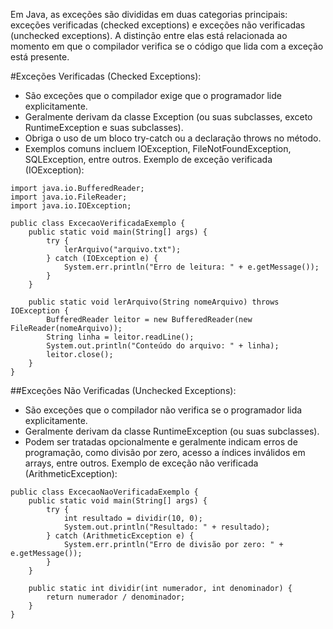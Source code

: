 Em Java, as exceções são divididas em duas categorias principais: exceções verificadas (checked exceptions) e exceções não verificadas (unchecked exceptions). A distinção entre elas está relacionada ao momento em que o compilador verifica se o código que lida com a exceção está presente.

#Exceções Verificadas (Checked Exceptions):
- São exceções que o compilador exige que o programador lide explicitamente.
- Geralmente derivam da classe Exception (ou suas subclasses, exceto RuntimeException e suas subclasses).
- Obriga o uso de um bloco try-catch ou a declaração throws no método.
- Exemplos comuns incluem IOException, FileNotFoundException, SQLException, entre outros.
Exemplo de exceção verificada (IOException):

```
import java.io.BufferedReader;
import java.io.FileReader;
import java.io.IOException;

public class ExcecaoVerificadaExemplo {
    public static void main(String[] args) {
        try {
            lerArquivo("arquivo.txt");
        } catch (IOException e) {
            System.err.println("Erro de leitura: " + e.getMessage());
        }
    }

    public static void lerArquivo(String nomeArquivo) throws IOException {
        BufferedReader leitor = new BufferedReader(new FileReader(nomeArquivo));
        String linha = leitor.readLine();
        System.out.println("Conteúdo do arquivo: " + linha);
        leitor.close();
    }
} 
```
##Exceções Não Verificadas (Unchecked Exceptions):
- São exceções que o compilador não verifica se o programador lida explicitamente.
- Geralmente derivam da classe RuntimeException (ou suas subclasses).
- Podem ser tratadas opcionalmente e geralmente indicam erros de programação, como divisão por zero, acesso a índices inválidos em arrays, entre outros.
Exemplo de exceção não verificada (ArithmeticException):

```
public class ExcecaoNaoVerificadaExemplo {
    public static void main(String[] args) {
        try {
            int resultado = dividir(10, 0);
            System.out.println("Resultado: " + resultado);
        } catch (ArithmeticException e) {
            System.err.println("Erro de divisão por zero: " + e.getMessage());
        }
    }

    public static int dividir(int numerador, int denominador) {
        return numerador / denominador;
    }
}
```